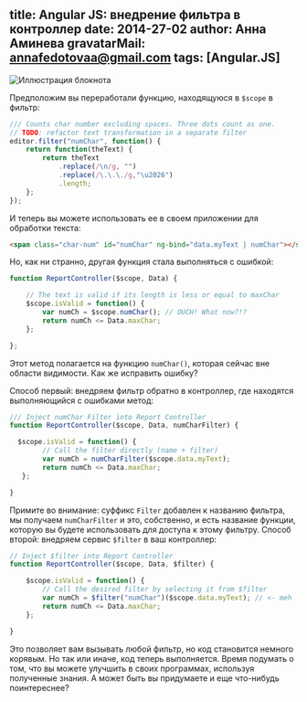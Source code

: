 title: Angular JS: внедрение фильтра в контроллер
date: 2014-27-02
author: Анна Аминева
gravatarMail: annafedotovaa@gmail.com
tags: [Angular.JS]
---
![Иллюстрация блокнота](/blog/images/filter.jpg)

Предположим вы переработали функцию, находящуюся в `$scope` в фильтр:

```javascript
/// Counts char number excluding spaces. Three dots count as one.
// TODO: refactor text transformation in a separate filter
editor.filter("numChar", function() {
    return function(theText) {
        return theText
            .replace(/\n/g, "")
            .replace(/\.\.\./g,"\u2026")
            .length; 
    };
});
```

<!-- more -->

И теперь вы можете использовать ее в своем приложении для обработки текста:

```html
<span class="char-num" id="numChar" ng-bind="data.myText | numChar"></span>
```

Но, как ни странно, другая функция стала выполняться с ошибкой:

```javascript
function ReportController($scope, Data) {

    // The text is valid if its length is less or equal to maxChar
    $scope.isValid = function() {
        var numCh = $scope.numChar(); // OUCH! What now?!?
        return numCh <= Data.maxChar; 
    }; 

}; 
``` 

Этот метод полагается на функцию `numChar()`, которая сейчас вне области видимости. 
Как же исправить ошибку? 

Способ первый: внедряем фильтр обратно в контроллер, где находятся выполняющийся с ошибками метод:

```javascript
/// Inject numChar Filter into Report Controller
function ReportController($scope, Data, numCharFilter) {

  $scope.isValid = function() {
        // Call the filter directly (name + filter)
        var numCh = numCharFilter($scope.data.myText);
        return numCh <= Data.maxChar;
   };

}
```

Примите во внимание: суффикс `Filter` добавлен к названию фильтра, мы получаем `numCharFilter` и это, собственно, и есть название функции, которую вы будете использовать для доступа к этому фильтру.
Способ второй: внедряем сервис `$filter` в ваш контроллер:

```javascript
// Inject $filter into Report Controller
function ReportController($scope, Data, $filter) {

    $scope.isValid = function() {
        // Call the desired filter by selecting it from $filter
        var numCh = $filter("numChar")($scope.data.myText); // <- meh
        return numCh <= Data.maxChar;
    };

}
```

Это позволяет вам вызывать любой фильтр, но код становится немного корявым. 
Но так или иначе, код теперь выполняется. Время подумать о том, что вы можете улучшить в своих программах, используя полученные знания. А может быть вы придумаете и еще что-нибудь поинтереснее?
